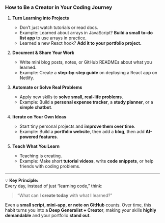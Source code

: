### How to Be a Creator in Your Coding Journey

1. **Turn Learning into Projects**    
    - Don’t just watch tutorials or read docs.        
    - Example: Learned about arrays in JavaScript? **Build a small to-do list app** to use arrays in practice.        
    - Learned a new React hook? **Add it to your portfolio project.**        

2. **Document & Share Your Work**    
    - Write mini blog posts, notes, or GitHub READMEs about what you learned.        
    - Example: Create a **step-by-step guide** on deploying a React app on Netlify.        

3. **Automate or Solve Real Problems**    
    - Apply new skills to **solve small, real-life problems**.        
    - Example: Build a **personal expense tracker**, a **study planner**, or a **simple chatbot**.

4. **Iterate on Your Own Ideas**    
    - Start tiny personal projects and **improve them over time**.        
    - Example: Build a **portfolio website**, then add a **blog**, then add **AI-powered features**.
       
5. **Teach What You Learn**    
    - Teaching is creating.        
    - Example: Make short **tutorial videos**, write **code snippets**, or help friends with coding problems.

---

💡 **Key Principle:**  
Every day, instead of just “learning code,” think:

> “What can I **create today** with what I learned?”

Even a **small script, mini-app, or note on GitHub** counts. Over time, this habit turns you into a **Deep Generalist + Creator**, making your skills **highly demandable** and your portfolio **stand out**.